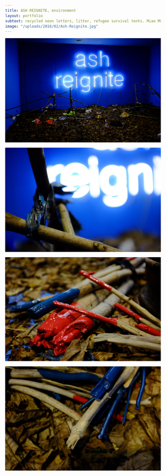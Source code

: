 ```yaml
---
title: ASH REIGNITE, environment 
layout: portfolio
subtext: recycled neon letters, litter, refugee survival tents. Miao München, 2015
image: "/uploads/2016/02/Ash-Reignite.jpg"
---
```


![Ash Reignite](/uploads/2016/02/Ash-Reignite.jpg)

![Ash Reignite](/uploads/2016/02/Ash-Reignite-2.jpg)

![Ash Reignite](/uploads/2016/02/Ash-Reignite-4.jpg)

![Ash Reignite](/uploads/2016/02/Ash-Reignite-3.jpg)
